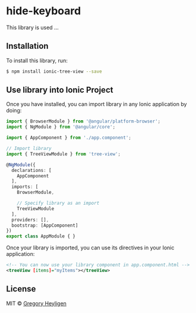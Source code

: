 # hide-keyboard

This library is used ...

## Installation

To install this library, run:

```bash
$ npm install ionic-tree-view --save
```

## Use library into Ionic Project

Once you have installed, you can import library in any Ionic application by doing:

```typescript
import { BrowserModule } from '@angular/platform-browser';
import { NgModule } from '@angular/core';

import { AppComponent } from './app.component';

// Import library
import { TreeViewModule } from 'tree-view';

@NgModule({
  declarations: [
    AppComponent
  ],
  imports: [
    BrowserModule,

    // Specify library as an import
    TreeViewModule
  ],
  providers: [],
  bootstrap: [AppComponent]
})
export class AppModule { }
```

Once your library is imported, you can use its directives in your Ionic application:

```xml
<!-- You can now use your library component in app.component.html -->
<treeView [items]="myItems"></treeView>
```
## License

MIT © [Gregory Heyligen](mailto:cudderheyl@gmail.com)
